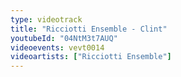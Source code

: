 ```yaml
---
type: videotrack
title: "Ricciotti Ensemble - Clint"
youtubeId: "04NtM3t7AUQ"
videoevents: vevt0014
videoartists: ["Ricciotti Ensemble"]
---
```

